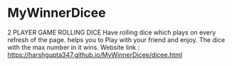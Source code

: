 # MyWinnerDicee
2 PLAYER GAME
ROLLING DICE 
Have rolling dice which plays on every refresh of the page. helps you to Play with your friend and enjoy.
The dice with the max number in it wins.
Website link : https://harshgupta347.github.io/MyWinnerDicee/dicee.html
